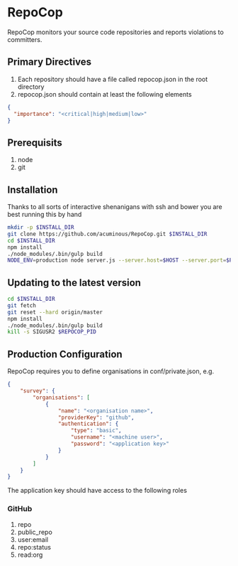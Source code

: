 # RepoCop
RepoCop monitors your source code repositories and reports violations to committers.

## Primary Directives
1. Each repository should have a file called repocop.json in the root directory
1. repocop.json should contain at least the following elements
```json
{
  "importance": "<critical|high|medium|low>"
}
```
## Prerequisits
1. node
1. git

## Installation
Thanks to all sorts of interactive shenanigans with ssh and bower you are best running this by hand
```bash
mkdir -p $INSTALL_DIR
git clone https://github.com/acuminous/RepoCop.git $INSTALL_DIR
cd $INSTALL_DIR
npm install
./node_modules/.bin/gulp build
NODE_ENV=production node server.js --server.host=$HOST --server.port=$PORT
```

## Updating to the latest version
```bash
cd $INSTALL_DIR
git fetch
git reset --hard origin/master  
npm install
./node_modules/.bin/gulp build
kill -s SIGUSR2 $REPOCOP_PID
```

## Production Configuration
RepoCop requires you to define organisations in conf/private.json, e.g.
```json
{
    "survey": {
        "organisations": [
            {
                "name": "<organisation name>",
                "providerKey": "github",
                "authentication": {
                    "type": "basic",
                    "username": "<machine user>",
                    "password": "<application key>"
                }
            }          
        ]
    }
}
```

The application key should have access to the following roles

### GitHub
 1. repo
 1. public_repo
 1. user:email
 1. repo:status
 1. read:org
